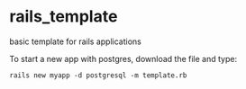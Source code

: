 # rails_template
basic template for rails applications

To start a new app with postgres, download the file and type:

`rails new myapp -d postgresql -m template.rb`
